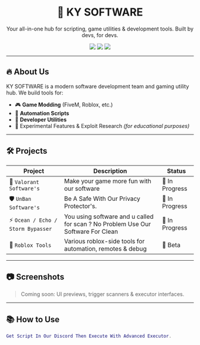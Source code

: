 <h1 align="center">🚀 KY SOFTWARE</h1>
<p align="center">Your all-in-one hub for scripting, game utilities & development tools. Built by devs, for devs.</p>

<p align="center">
  <img src="https://img.shields.io/github/stars/kysoftware/hub?style=social" />
  <img src="https://img.shields.io/github/forks/kysoftware/hub?style=social" />
  <img src="https://img.shields.io/github/license/kysoftware/hub" />
</p>

---

## 🔥 About Us

KY SOFTWARE is a modern software development team and gaming utility hub.
We build tools for:

- 🎮 **Game Modding** (FiveM, Roblox, etc.)
- 🧠 **Automation Scripts**
- 🧰 **Developer Utilities**
- 🧪 Experimental Features & Exploit Research *(for educational purposes)*

---

## 🛠️ Projects

| Project | Description | Status |
|--------|-------------|--------|
| 🎯 `Valorant Software's` | Make your game more fun with our software | 🚧 In Progress |
| 🛡 `UnBan Software's` |Be A Safe With Our Privacy Protector's. | 🚧 In Progress |
| ⚡ `Ocean / Echo / Storm Bypasser` | You using software and u called for scan ? No Problem Use Our Software For Clean | 🚧 In Progress |
| 🧩 `Roblox Tools` | Various roblox-side tools for automation, remotes & debug | 🧪 Beta |

---

## 📷 Screenshots

> Coming soon: UI previews, trigger scanners & executor interfaces.

---

## 📚 How to Use

```lua
Get Script In Our Discord Then Execute With Advanced Executor.
